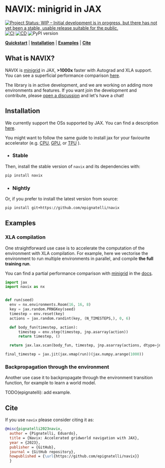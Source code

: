 # NAVIX: minigrid in JAX

[![Project Status: WIP – Initial development is in progress, but there has not yet been a stable, usable release suitable for the public.](https://www.repostatus.org/badges/latest/wip.svg)](https://www.repostatus.org/#wip)
[![CI](https://github.com/epignatelli/navix/actions/workflows/CI.yml/badge.svg)](https://github.com/epignatelli/navix/actions/workflows/CI.yml)
[![CD](https://github.com/epignatelli/navix/actions/workflows/CD.yml/badge.svg)](https://github.com/epignatelli/navix/actions/workflows/CD.yml)
![PyPI version](https://img.shields.io/pypi/v/navix?label=PyPI&color=%230099ab)

**[Quickstart](#what-is-navix)** | **[Installation](#installation)** | **[Examples](#examples)** | **[Cite](#cite)**

## What is NAVIX?
NAVIX is [minigrid](https://github.com/Farama-Foundation/Minigrid) in JAX, **>1000x** faster with Autograd and XLA support.
You can see a superficial performance comparison [here](docs/performance.ipynb).

The library is in active development, and we are working on adding more environments and features.
If you want join the development and contribute, please [open a discussion](https://github.com/epignatelli/navix/discussions/new?category=general) and let's have a chat!


## Installation
We currently support the OSs supported by JAX.
You can find a description [here](https://github.com/google/jax#installation).

You might want to follow the same guide to install jax for your faviourite accelerator
(e.g. [CPU](https://github.com/google/jax#pip-installation-cpu),
[GPU](https://github.com/google/jax#pip-installation-gpu-cuda-installed-locally-harder), or
[TPU](https://github.com/google/jax#pip-installation-colab-tpu)
).

- ### Stable
Then, install the stable version of `navix` and its dependencies with:
```bash
pip install navix
```

- ### Nightly
Or, if you prefer to install the latest version from source:
```bash
pip install git+https://github.com/epignatelli/navix
```

## Examples

### XLA compilation
One straightforward use case is to accelerate the computation of the environment with XLA compilation.
For example, here we vectorise the environment to run multiple environments in parallel, and compile **the full training run**.

You can find a partial performance comparison with [minigrid](https://github.com/Farama-Foundation/Minigrid) in the [docs](docs/profiling.ipynb).

```python
import jax
import navix as nx


def run(seed)
  env = nx.environments.Room(16, 16, 8)
  key = jax.random.PRNGKey(seed)
  timestep = env.reset(key)
  actions = jax.random.randint(key, (N_TIMESTEPS,), 0, 6)

  def body_fun(timestep, action):
      timestep = env.step(timestep, jnp.asarray(action))
      return timestep, ()

  return jax.lax.scan(body_fun, timestep, jnp.asarray(actions, dtype=jnp.int32))[0]

final_timestep = jax.jit(jax.vmap(run))(jax.numpy.arange(1000))
```

### Backpropagation through the environment

Another use case it to backpropagate through the environment transition function, for example to learn a world model.

TODO(epignatelli): add example.


## Cite
If you use `navix` please consider citing it as:

```bibtex
@misc{pignatelli2023navix,
  author = {Pignatelli, Eduardo},
  title = {Navix: Accelerated gridworld navigation with JAX},
  year = {2023},
  publisher = {GitHub},
  journal = {GitHub repository},
  howpublished = {\url{https://github.com/epignatelli/navix}}
  }
